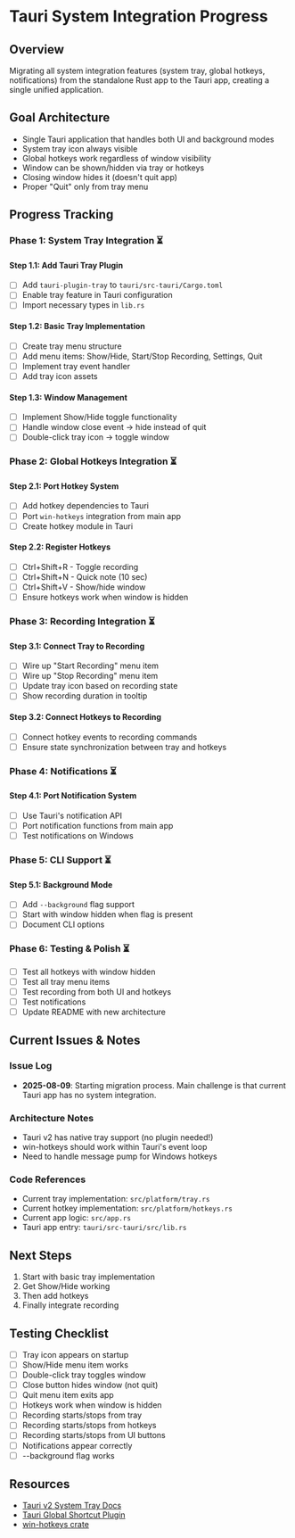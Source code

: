 # Tauri System Integration Progress

## Overview
Migrating all system integration features (system tray, global hotkeys, notifications) from the standalone Rust app to the Tauri app, creating a single unified application.

## Goal Architecture
- Single Tauri application that handles both UI and background modes
- System tray icon always visible
- Global hotkeys work regardless of window visibility
- Window can be shown/hidden via tray or hotkeys
- Closing window hides it (doesn't quit app)
- Proper "Quit" only from tray menu

## Progress Tracking

### Phase 1: System Tray Integration ⏳

#### Step 1.1: Add Tauri Tray Plugin
- [ ] Add `tauri-plugin-tray` to `tauri/src-tauri/Cargo.toml`
- [ ] Enable tray feature in Tauri configuration
- [ ] Import necessary types in `lib.rs`

#### Step 1.2: Basic Tray Implementation
- [ ] Create tray menu structure
- [ ] Add menu items: Show/Hide, Start/Stop Recording, Settings, Quit
- [ ] Implement tray event handler
- [ ] Add tray icon assets

#### Step 1.3: Window Management
- [ ] Implement Show/Hide toggle functionality
- [ ] Handle window close event → hide instead of quit
- [ ] Double-click tray icon → toggle window

### Phase 2: Global Hotkeys Integration ⏳

#### Step 2.1: Port Hotkey System
- [ ] Add hotkey dependencies to Tauri
- [ ] Port `win-hotkeys` integration from main app
- [ ] Create hotkey module in Tauri

#### Step 2.2: Register Hotkeys
- [ ] Ctrl+Shift+R - Toggle recording
- [ ] Ctrl+Shift+N - Quick note (10 sec)
- [ ] Ctrl+Shift+V - Show/hide window
- [ ] Ensure hotkeys work when window is hidden

### Phase 3: Recording Integration ⏳

#### Step 3.1: Connect Tray to Recording
- [ ] Wire up "Start Recording" menu item
- [ ] Wire up "Stop Recording" menu item
- [ ] Update tray icon based on recording state
- [ ] Show recording duration in tooltip

#### Step 3.2: Connect Hotkeys to Recording
- [ ] Connect hotkey events to recording commands
- [ ] Ensure state synchronization between tray and hotkeys

### Phase 4: Notifications ⏳

#### Step 4.1: Port Notification System
- [ ] Use Tauri's notification API
- [ ] Port notification functions from main app
- [ ] Test notifications on Windows

### Phase 5: CLI Support ⏳

#### Step 5.1: Background Mode
- [ ] Add `--background` flag support
- [ ] Start with window hidden when flag is present
- [ ] Document CLI options

### Phase 6: Testing & Polish ⏳

- [ ] Test all hotkeys with window hidden
- [ ] Test all tray menu items
- [ ] Test recording from both UI and hotkeys
- [ ] Test notifications
- [ ] Update README with new architecture

## Current Issues & Notes

### Issue Log
- **2025-08-09**: Starting migration process. Main challenge is that current Tauri app has no system integration.

### Architecture Notes
- Tauri v2 has native tray support (no plugin needed!)
- win-hotkeys should work within Tauri's event loop
- Need to handle message pump for Windows hotkeys

### Code References
- Current tray implementation: `src/platform/tray.rs`
- Current hotkey implementation: `src/platform/hotkeys.rs`
- Current app logic: `src/app.rs`
- Tauri app entry: `tauri/src-tauri/src/lib.rs`

## Next Steps
1. Start with basic tray implementation
2. Get Show/Hide working
3. Then add hotkeys
4. Finally integrate recording

## Testing Checklist
- [ ] Tray icon appears on startup
- [ ] Show/Hide menu item works
- [ ] Double-click tray toggles window
- [ ] Close button hides window (not quit)
- [ ] Quit menu item exits app
- [ ] Hotkeys work when window is hidden
- [ ] Recording starts/stops from tray
- [ ] Recording starts/stops from hotkeys
- [ ] Recording starts/stops from UI buttons
- [ ] Notifications appear correctly
- [ ] --background flag works

## Resources
- [Tauri v2 System Tray Docs](https://v2.tauri.app/develop/system-tray/)
- [Tauri Global Shortcut Plugin](https://v2.tauri.app/plugin/global-shortcut/)
- [win-hotkeys crate](https://docs.rs/win-hotkeys/)